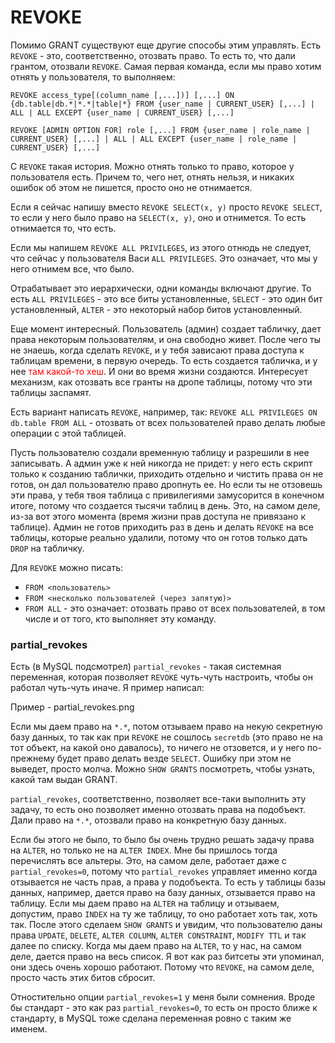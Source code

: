 # REVOKE

Помимо GRANT существуют еще другие способы этим управлять. Есть `REVOKE` - это, соответственно, отозвать право. То есть то, что дали грантом, отозвали `REVOKE`. Самая первая команда, если мы право хотим отнять у пользователя, то выполняем:

```
REVOKE access_type[(column_name [,...])] [,...] ON {db.table|db.*|*.*|table|*} FROM {user_name | CURRENT_USER} [,...] | ALL | ALL EXCEPT {user_name | CURRENT_USER} [,...]
```
```
REVOKE [ADMIN OPTION FOR] role [,...] FROM {user_name | role_name | CURRENT_USER} [,...] | ALL | ALL EXCEPT {user_name | role_name | CURRENT_USER} [,...]
```

С `REVOKE` такая история. Можно отнять только то право, которое у пользователя есть. Причем то, чего нет, отнять нельзя, и никаких ошибок об этом не пишется, просто оно не отнимается. 

Если я сейчас напишу вместо `REVOKE SELECT(x, y)` просто `REVOKE SELECT`, то если у него было право на `SELECT(x, y)`, оно и отнимется. То есть отнимается то, что есть.

Если мы напишем `REVOKE ALL PRIVILEGES`, из этого отнюдь не следует, что сейчас у пользователя Васи `ALL PRIVILEGES`. Это означает, что мы у него отнимем все, что было.

Отрабатывает это иерархически, одни команды включают другие. То есть `ALL PRIVILEGES` - это все биты установленные, `SELECT` - это один бит установленный, `ALTER` - это некоторый набор битов установленный.

Еще момент интересный. Пользователь (админ) создает табличку, дает права некоторым пользователям, и она свободно живет. После чего ты не знаешь, когда сделать `REVOKE`, и у тебя зависают права доступа к таблицам времени, в первую очередь. То есть создается табличка, и у нее <span style="color: red;">там какой-то хеш</span>. И они во время жизни создаются. Интересует механизм, как отозвать все гранты на дропе таблицы, потому что эти таблицы заспамят.

Есть вариант написать `REVOKE`, например, так: `REVOKE ALL PRIVILEGES ON db.table FROM ALL` - отозвать от всех пользователей право делать любые операции с этой таблицей. 

Пусть пользователю создали временную таблицу и разрешили в нее записывать. А админ уже к ней никогда не придет: у него есть скрипт только к созданию таблички, приходить отдельно и чистить права он не готов, он дал пользователю право дропнуть ее. Но если ты не отзовешь эти права, у тебя твоя таблица с привилегиями замусорится в конечном итоге, потому что создается тысячи таблиц в день. Это, на самом деле, из-за вот этого момента (время жизни прав доступа не привязано к таблице). Админ не готов приходить раз в день и делать `REVOKE` на все таблицы, которые реально удалили, потому что он готов только дать `DROP` на табличку.


Для `REVOKE` можно писать:

- `FROM <пользователь>`
- `FROM <несколько пользователей (через запятую)>`
- `FROM ALL` - это означает: отозвать право от всех пользователей, в том числе и от того, кто выполняет эту команду.

### partial_revokes

Есть (в MySQL подсмотрел) `partial_revokes` - такая системная переменная, которая позволяет `REVOKE` чуть-чуть настроить, чтобы он работал чуть-чуть иначе. Я пример написал: 

Пример - partial_revokes.png

Если мы даем право на `*.*`, потом отзываем право на некую секретную базу данных, то так как при `REVOKE` не сошлось `secretdb` (это право не на тот объект, на какой оно давалось), то ничего не отзовется, и у него по-прежнему будет право делать везде `SELECT`. Ошибку при этом не выведет, просто молча. Можно `SHOW GRANTS` посмотреть, чтобы узнать, какой там выдан GRANT. 

`partial_revokes`, соответственно, позволяет все-таки выполнить эту задачу, то есть оно позволяет именно отозвать права на подобъект. Дали право на `*.*`, отозвали право на конкретную базу данных.

Если бы этого не было, то было бы очень трудно решать задачу права на `ALTER`, но только не на `ALTER INDEX`. Мне бы пришлось тогда перечислять все альтеры. Это, на самом деле, работает даже с `partial_revokes=0`, потому что `partial_revokes` управляет именно когда отзывается не часть прав, а права у подобъекта. То есть у таблицы базы данных, например, дается право на базу данных, отзывается право на таблицу. Если мы даем право на `ALTER` на таблицу и отзываем, допустим, право `INDEX` на ту же таблицу, то оно работает хоть так, хоть так. После этого сделаем `SHOW GRANTS` и увидим, что пользователю даны права `UPDATE`, `DELETE`, `ALTER COLUMN`, `ALTER CONSTRAINT`, `MODIFY TTL` и так далее по списку. Когда мы даем право на `ALTER`, то у нас, на самом деле, дается право на весь список. Я вот как раз битсеты эти упоминал, они здесь очень хорошо работают. Потому что `REVOKE`, на самом деле, просто часть этих битов сбросит. 

Отностительно опции `partial_revokes=1` у меня были сомнения. Вроде бы стандарт - это как раз `partial_revokes=0`, то есть он просто ближе к стандарту, в MySQL тоже сделана переменная ровно с таким же именем.
